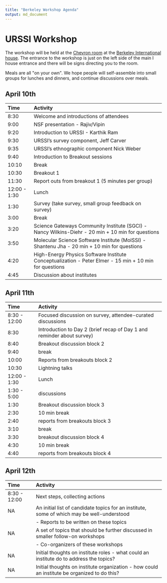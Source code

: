 ```yaml
---
title: "Berkeley Workshop Agenda"
output: md_document
---
```






# URSSI Workshop

The workshop will be held at the [Chevron room](http://ihouse.berkeley.edu/events/venues.php) at the <a href="https://goo.gl/maps/yw3cEcGcBPo">Berkeley International house</a>. The entrance to the workshop is just on the left side of the main I house entrance and there will be signs directing you to the room.

Meals are all "on your own". We hope people will self-assemble into small groups for lunches and dinners, and continue discussions over meals.



## April 10th


|Time         |Activity                                                                                               |
|:------------|:------------------------------------------------------------------------------------------------------|
|8:30         |Welcome and introductions of attendees                                                                 |
|9:00         |NSF presentation - Rajiv/Vipin                                                                         |
|9:20         |Introduction to URSSI - Karthik Ram                                                                    |
|9:30         |URSSI’s survey component, Jeff Carver                                                                  |
|9:35         |URSSI’s ethnographic component Nick Weber                                                              |
|9:40         |Introduction to Breakout sessions                                                                      |
|10:10        |Break                                                                                                  |
|10:30        |Breakout 1                                                                                             |
|11:30        |Report outs from breakout 1 (5 minutes per group)                                                      |
|12:00 - 1:30 |Lunch                                                                                                  |
|1:30         |Survey (take survey, small group feedback on survey)                                                   |
|3:00         |Break                                                                                                  |
|3:20         |Science Gateways Community Institute (SGCI) - Nancy Wilkins-Diehr - 20 min + 10 min for questions      |
|3:50         |Molecular Science Software Institute (MolSSI) - Shantenu Jha - 20 min + 10 min for questions           |
|4:20         |High-Energy Physics Software Institute Conceptualization - Peter Elmer - 15 min + 10 min for questions |
|4:45         |Discussion about institutes                                                                            |

## April 11th


|Time         |Activity                                                               |
|:------------|:----------------------------------------------------------------------|
|8:30 - 12:00 |Focused discussion on survey, attendee-curated discussions             |
|8:30         |Introduction to Day 2 (brief recap of Day 1 and reminder about survey) |
|8:40         |Breakout discussion block 2                                            |
|9:40         |break                                                                  |
|10:00        |Reports from breakouts block 2                                         |
|10:30        |Lightning talks                                                        |
|12:00 - 1:30 |Lunch                                                                  |
|1:30 - 5:00  |discussions                                                            |
|1:30         |Breakout discussion block 3                                            |
|2:30         |10 min break                                                           |
|2:40         |reports from breakouts block 3                                         |
|3:10         |break                                                                  |
|3:30         |breakout discussion block 4                                            |
|4:30         |10 min break                                                           |
|4:40         |reports from breakouts block 4                                         |

## April 12th


|Time         |Activity                                                                                     |
|:------------|:--------------------------------------------------------------------------------------------|
|8:30 - 12:00 |Next steps, collecting actions                                                               |
|NA           |An initial list of candidate topics for an institute, some of which may be well-understood   |
|             | - Reports to be written on these topics                                                     |
|NA           |A set of topics that should be further discussed in smaller follow-on workshops              |
|             | - Co-organizers of these workshops                                                          |
|NA           |Initial thoughts on institute roles - what could an institute do to address the topics?      |
|NA           |Initial thoughts on institute organization - how could an institute be organized to do this? |




